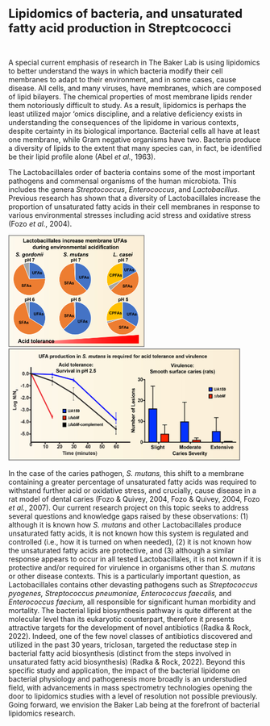 

<br/>

<span style="font-size:24px; font-weight: bold;">Lipidomics of bacteria, and unsaturated fatty acid production in Streptcococci</span>  

<br/>


A special current emphasis of research in The Baker Lab is using lipidomics to better understand the ways in which bacteria modify their cell membranes to adapt to their environment, and in some cases, cause disease. All cells, and many viruses, have membranes, which are composed of lipid bilayers.  The chemical properties of most membrane lipids render them notoriously difficult to study.  As a result, lipidomics is perhaps the least utilized major ‘omics discipline, and a relative deficiency exists in understanding the consequences of the lipidome in various contexts, despite certainty in its biological importance.  Bacterial cells all have at least one membrane, while Gram negative organisms have two.  Bacteria produce a diversity of lipids to the extent that many species can, in fact, be identified be their lipid profile alone (Abel *et al.*, 1963).  

The Lactobacillales order of bacteria contains some of the most important pathogens and commensal organisms of the human microbiota.  This includes the genera *Streptococcus*, *Enterococcus*, and *Lactobacillus*.  Previous research has shown that a diversity of Lactobacillales increase the proportion of unsaturated fatty acids in their cell membranes in response to various environmental stresses including acid stress and oxidative stress (Fozo *et al.*, 2004).  

<img src="/assets/images/projects-fatty-acids/RS-fig-2.jpg" width="270" height="222" style="display: inline; margin: auto;" /> <img src="/assets/images/projects-fatty-acids/RS-fig-3.jpg" width="460" height="222" style="display: inline; margin: auto;" /> 

In the case of the caries pathogen, *S. mutans,* this shift to a membrane containing a greater percentage of unsaturated fatty acids was required to withstand further acid or oxidative stress, and crucially, cause disease in a rat model of dental caries (Fozo & Quivey, 2004, Fozo & Quivey, 2004, Fozo *et al.*, 2007).  Our current research project on this topic seeks to address several questions and knowledge gaps raised by these observations:  (1) although it is known how *S. mutans* and other Lactobacillales produce unsaturated fatty acids, it is not known how this system is regulated and controlled (i.e., how it is turned on when needed), (2) it is not known how the unsaturated fatty acids are protective, and (3) although a similar response appears to occur in all tested Lactobacillales, it is not known if it is protective and/or required for virulence in organisms other than *S. mutans* or other disease contexts.  This is a particularly important question, as Lactobacillales contains other devasting pathogens such as *Streptococcus pyogenes, Streptococcus pneumoniae, Enterococcus faecalis,* and *Enterococcus faecium,* all responsible for significant human morbidity and mortality.  The bacterial lipid biosynthesis pathway is quite different at the molecular level than its eukaryotic counterpart, therefore it presents attractive targets for the development of novel antibiotics (Radka & Rock, 2022).  Indeed, one of the few novel classes of antibiotics discovered and utilized in the past 30 years, triclosan, targeted the reductase step in bacterial fatty acid biosynthesis (distinct from the steps involved in unsaturated fatty acid biosynthesis) (Radka & Rock, 2022).  Beyond this specific study and application, the impact of the bacterial lipidome on bacterial physiology and pathogenesis more broadly is an understudied field, with advancements in mass spectrometry technologies opening the door to lipidomics studies with a level of resolution not possible previously.  Going forward, we envision the Baker Lab being at the forefront of bacterial lipidomics research.
<br/><br/>
